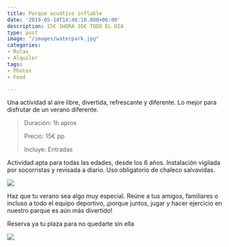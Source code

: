 ```yaml
---
title: Parque acuático inflable
date: '2019-05-14T14:46:10.000+06:00'
description: 15€ 1HORA 35€ TODO EL DIA
type: post
image: "/images/waterpark.jpg"
categories:
- Rutas
- Alquiler
tags:
- Photos
- Food

---
```

Una actividad al aire libre, divertida, refrescante y diferente. Lo mejor para disfrutar de un verano diferente.

> Duración: 1h aprox
>
> Precio: 15€ pp
>
> Incluye: Entradas

Actividad apta para todas las edades, desde los 6 años. Instalación vigilada por socorristas y revisada a diario. Uso obligatorio de chaleco salvavidas.

![](/images/22.jpg)

Haz que tu verano sea algo muy especial. Reúne a tus amigos, familiares o incluso a todo el equipo deportivo, ¡porque juntos, jugar y hacer ejercicio en nuestro parque es aún más divertido!

Reserva ya tu plaza para no quedarte sin ella

[![](/images/reserve.png)](https://www.marbellatopactivities.com/contact/ "Reserve")